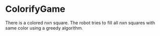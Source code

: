 # ColorifyGame
There is a colored nxn square. The robot tries to fill all nxn squares with same color using a greedy algorithm.
